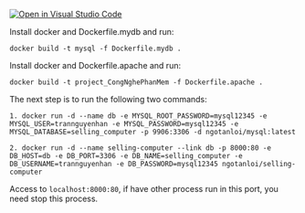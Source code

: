 [![Open in Visual Studio Code](https://img.shields.io/static/v1?logo=visualstudiocode&label=&message=Open%20in%20Visual%20Studio%20Code&labelColor=2c2c32&color=007acc&logoColor=007acc)](https://open.vscode.dev/microsoft/Web-Dev-For-Beginners)

Install docker and Dockerfile.mydb and run: 

```
docker build -t mysql -f Dockerfile.mydb . 
```
Install docker and Dockerfile.apache and run: 

```
docker build -t project_CongNghePhanMem -f Dockerfile.apache .
```
The next step is to run the following two commands:

```
1. docker run -d --name db -e MYSQL_ROOT_PASSWORD=mysql12345 -e MYSQL_USER=trannguyenhan -e MYSQL_PASSWORD=mysql12345 -e MYSQL_DATABASE=selling_computer -p 9906:3306 -d ngotanloi/mysql:latest

2. docker run -d --name selling-computer --link db -p 8000:80 -e DB_HOST=db -e DB_PORT=3306 -e DB_NAME=selling_computer -e DB_USERNAME=trannguyenhan -e DB_PASSWORD=mysql12345 ngotanloi/selling-computer
```
Access to `localhost:8000:80`, if have other process run in this port, you need stop this process.
